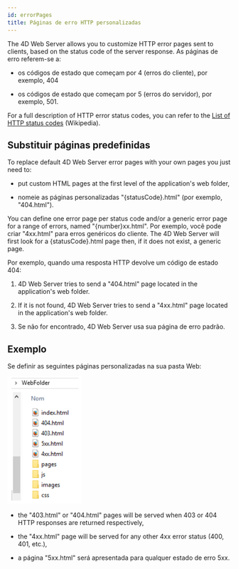 ```yaml
---
id: errorPages
title: Páginas de erro HTTP personalizadas
---
```


The 4D Web Server allows you to customize HTTP error pages sent to clients, based on the status code of the server response. As páginas de erro referem-se a:

*   os códigos de estado que começam por 4 (erros do cliente), por exemplo, 404

*   os códigos de estado que começam por 5 (erros do servidor), por exemplo, 501.

For a full description of HTTP error status codes, you can refer to the [List of HTTP status codes](https://en.wikipedia.org/wiki/List_of_HTTP_status_codes) (Wikipedia).


## Substituir páginas predefinidas

To replace default 4D Web Server error pages with your own pages you just need to:

*   put custom HTML pages at the first level of the application's web folder,

*   nomeie as páginas personalizadas "{statusCode}.html" (por exemplo, "404.html").

You can define one error page per status code and/or a generic error page for a range of errors, named "{number}xx.html". Por exemplo, você pode criar "4xx.html" para erros genéricos do cliente. The 4D Web Server will first look for a {statusCode}.html page then, if it does not exist, a generic page.

Por exemplo, quando uma resposta HTTP devolve um código de estado 404:

1.  4D Web Server tries to send a "404.html" page located in the application's web folder.

2.  If it is not found, 4D Web Server tries to send a "4xx.html" page located in the application's web folder.

3.  Se não for encontrado, 4D Web Server usa sua página de erro padrão.

## Exemplo

Se definir as seguintes páginas personalizadas na sua pasta Web:

![](../assets/en/WebServer/errorPage.png)

*   the "403.html" or "404.html" pages will be served when 403 or 404 HTTP responses are returned respectively,

*   the "4xx.html" page will be served for any other 4xx error status (400, 401, etc.),

*   a página "5xx.html" será apresentada para qualquer estado de erro 5xx.

